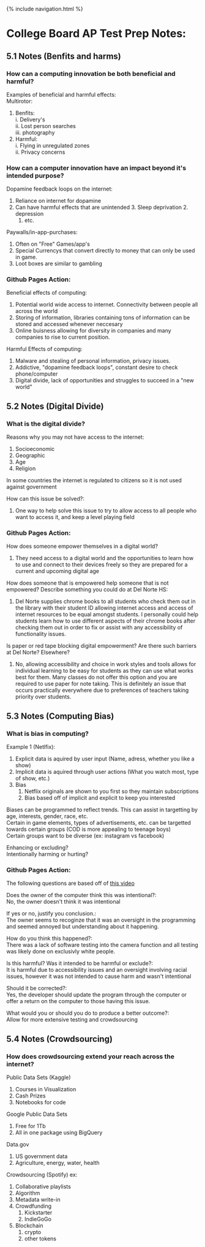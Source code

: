 {% include navigation.html %}

# College Board AP Test Prep Notes:

## 5.1 Notes (Benfits and harms) 
### How can a computing innovation be both beneficial and harmful?  
Examples of beneficial and harmful effects:  
Multirotor:  
  1. Benfits:  
       i. Delivery's  
       ii. Lost person searches  
       iii. photography  
  2. Harmful:  
       i. Flying in unregulated zones  
       ii. Privacy concerns  

### How can a computer innovation have an impact beyond it's intended purpose?  
Dopamine feedback loops on the internet:  
   1. Reliance on internet for dopamine  
   2. Can have harmful effects that are unintended
      3. Sleep deprivation
      2. depression  
      1. etc.  

Paywalls/in-app-purchases:  
   1. Often on "Free" Games/app's
   2. Special Currencys that convert directly to money that can only be used in game.
   3. Loot boxes are similar to gambling

### Github Pages Action:  
Beneficial effects of computing: 
   1. Potential world wide access to internet. Connectivity between people all across the world
   2. Storing of information, libraries containing tons of information can be stored and accessed whenever neccesary
   3. Online buisness allowing for diversity in companies and many companies to rise to current position. 

Harmful Effects of computing: 
   1. Malware and stealing of personal information, privacy issues. 
   2. Addictive, "dopamine feedback loops", constant desire to check phone/computer
   3. Digital divide, lack of opportunities and struggles to succeed in a "new world"

## 5.2 Notes (Digital Divide)  
### What is the digital divide?  
Reasons why you may not have access to the internet:
   1. Socioeconomic
   2. Geographic
   3. Age
   4. Religion

In some countries the internet is regulated to citizens so it is not used against government  

How can this issue be solved?:  
   1. One way to help solve this issue to try to allow access to all people who want to access it, and keep a level playing field

### Github Pages Action:  
How does someone empower themselves in a digital world?  
   1. They need access to a digital world and the opportunities to learn how to use and connect to their devices freely so they are prepared for a current and upcoming digital age

How does someone that is empowered help someone that is not empowered? Describe something you could do at Del Norte HS:  
   1. Del Norte supplies chrome books to all students who check them out in the library with their student ID allowing internet access and access of internet resources to be equal amongst students. I personally could help students learn how to use different aspects of their chrome books after checking them out in order to fix or assist with any accessibility of functionality issues. 

Is paper or red tape blocking digital empowerment? Are there such barriers at Del Norte? Elsewhere?  
   1. No, allowing accessibility and choice in work styles and tools allows for individual learning to be easy for students as they can use what works best for them. Many classes do not offer this option and you are required to use paper for note taking. This is definitely an issue that occurs practically everywhere due to preferences of teachers taking priority over students. 

## 5.3 Notes (Computing Bias)
### What is bias in computing?  

Example 1 (Netlfix):  
   1. Explicit data is aquired by user input (Name, adress, whether you like a show)  
   2. Implicit data is aquired through user actions (What you watch most, type of show, etc.)  
   3. Bias  
      1. Netflix originals are shown to you first so they maintain subscriptions  
      2. Bias based off of implicit and explicit to keep you interested  

Biases can be programmed to reflect trends. This can assist in targetting by age, interests, gender, race, etc.  
Certain in game elements, types of advertisements, etc. can be targetted towards certain groups (COD is more appealing to teenage boys)  
Certain groups want to be diverse (ex: instagram vs facebook)  


Enhancing or excluding?  
Intentionally harming or hurting?  

### Github Pages Action: 
The following questions are based off of [this video](https://www.youtube.com/watch?v=t4DT3tQqgRM)  

Does the owner of the computer think this was intentional?:  
   No, the owner doesn't think it was intentional  
   
If yes or no, justify you conclusion.:  
   The owner seems to recoginze that it was an oversight in the programming and seemed annoyed but understanding about it happening. 
   
How do you think this happened?:  
   There was a lack of software testing into the camera function and all testing was likely done on exclusivly white people. 
   
Is this harmful? Was it intended to be harmful or exclude?:  
   It is harmful due to accessibility issues and an oversight involving racial issues, however it was not intended to cause harm and wasn't intentional  
   
Should it be corrected?:  
   Yes, the developer should update the program through the computer or offer a return on the computer to those having this issue.  
   
What would you or should you do to produce a better outcome?:  
   Allow for more extensive testing and crowdsourcing  

## 5.4 Notes (Crowdsourcing)
### How does crowdsourcing extend your reach across the internet?  

Public Data Sets (Kaggle)  
   1. Courses in Visualization
   2. Cash Prizes
   3. Notebooks for code

Google Public Data Sets  
   1. Free for 1Tb
   2. All in one package using BigQuery

Data.gov
   1. US government data
   2. Agriculture, energy, water, health

Crowdsourcing (Spotify) ex:
   1. Collaborative playlists
   2. Algorithm
   3. Metadata write-in
   4. Crowdfunding
      1. Kickstarter
      2. IndieGoGo
   5. Blockchain
      1. crypto
      2. other tokens 
